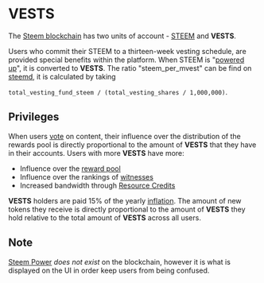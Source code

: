  # VESTS

The [Steem blockchain](/docs/glossary/steem-blockchain.md) has two units of account - [STEEM](/docs/glossary/steem.md) and **VESTS**. 

Users who commit their STEEM to a thirteen-week vesting schedule, are provided special benefits within the platform. When STEEM is "[powered up](/docs/glossary/steem-power.md)", it is converted to **VESTS**.  The ratio "steem_per_mvest" can be find on [steemd](steemd.com), it is calculated by taking

`total_vesting_fund_steem / (total_vesting_shares / 1,000,000)`. 

## Privileges
 
When users [vote](/docs/glossary/vote.md) on content, their influence over the distribution of the rewards pool is directly proportional
to the amount of **VESTS** that they have in their accounts. Users with more **VESTS** have more:

- Influence over the [reward pool](/docs/glossary/reward-pool.md) 
- Influence over the rankings of [witnesses](/docs/glossary/witness.md) 
- Increased bandwidth through [Resource Credits](/docs/glossary/resource-credits.md) 

**VESTS** holders are paid 15% of the yearly [inflation](docs/glossary/inflation.md). The amount of new tokens they receive is directly proportional to the amount of **VESTS** they hold relative to the total amount of **VESTS** across all users.

## Note

[Steem Power](/docs/glossary/steem-power.md) *does not exist* on the blockchain, however it is what is displayed on the UI in order keep users from being confused. 